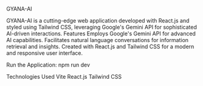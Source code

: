 GYANA-AI 

GYANA-AI is a cutting-edge web application developed with React.js and styled using Tailwind CSS, leveraging Google's Gemini API for sophisticated AI-driven interactions. Features Employs Google's Gemini API for advanced AI capabilities. Facilitates natural language conversations for information retrieval and insights. Created with React.js and Tailwind CSS for a modern and responsive user interface.

Run the Application: npm run dev

Technologies Used Vite React.js Tailwind CSS
